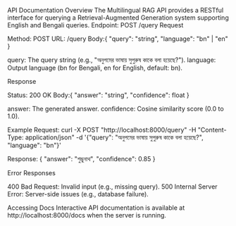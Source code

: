 API Documentation
Overview
The Multilingual RAG API provides a RESTful interface for querying a Retrieval-Augmented Generation system supporting English and Bengali queries.
Endpoint: POST /query
Request

Method: POST
URL: /query
Body:{
  "query": "string",
  "language": "bn" | "en"
}


query: The query string (e.g., "অনুপমের ভাষায় সুপুরুষ কাকে বলা হয়েছে?").
language: Output language (bn for Bengali, en for English, default: bn).



Response

Status: 200 OK
Body:{
  "answer": "string",
  "confidence": float
}


answer: The generated answer.
confidence: Cosine similarity score (0.0 to 1.0).



Example
Request:
curl -X POST "http://localhost:8000/query" -H "Content-Type: application/json" -d '{"query": "অনুপমের ভাষায় সুপুরুষ কাকে বলা হয়েছে?", "language": "bn"}'

Response:
{
  "answer": "শুম্ভুনাথ",
  "confidence": 0.85
}

Error Responses

400 Bad Request: Invalid input (e.g., missing query).
500 Internal Server Error: Server-side issues (e.g., database failure).

Accessing Docs
Interactive API documentation is available at http://localhost:8000/docs when the server is running.